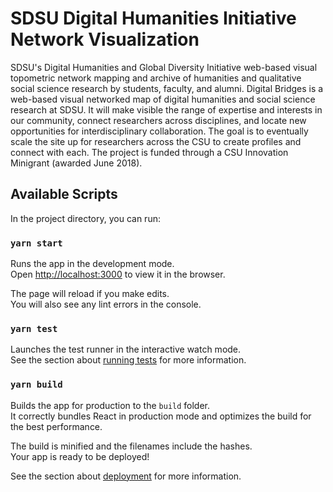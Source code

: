 # SDSU Digital Humanities Initiative Network Visualization

SDSU's Digital Humanities and Global Diversity Initiative web-based visual topometric network mapping and archive of humanities and qualitative social science research by students, faculty, and alumni. Digital Bridges is a web-based visual networked map of digital humanities and social science research at SDSU. It will make visible the range of expertise and interests in our community, connect researchers across disciplines, and locate new opportunities for interdisciplinary collaboration. The goal is to eventually scale the site up for researchers across the CSU to create profiles and connect with each. The project is funded through a CSU Innovation Minigrant (awarded June 2018).

## Available Scripts

In the project directory, you can run:

### `yarn start`

Runs the app in the development mode.<br>
Open [http://localhost:3000](http://localhost:3000) to view it in the browser.

The page will reload if you make edits.<br>
You will also see any lint errors in the console.

### `yarn test`

Launches the test runner in the interactive watch mode.<br>
See the section about [running tests](https://facebook.github.io/create-react-app/docs/running-tests) for more information.

### `yarn build`

Builds the app for production to the `build` folder.<br>
It correctly bundles React in production mode and optimizes the build for the best performance.

The build is minified and the filenames include the hashes.<br>
Your app is ready to be deployed!

See the section about [deployment](https://facebook.github.io/create-react-app/docs/deployment) for more information.
